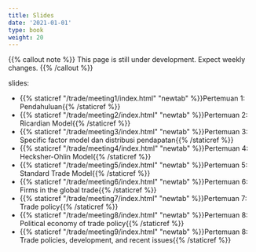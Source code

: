 ```yaml
---
title: Slides
date: '2021-01-01'
type: book
weight: 20
---
```


{{% callout note %}} This page is still under development. Expect weekly changes. {{% /callout %}}

slides:

- {{% staticref "/trade/meeting1/index.html" "newtab" %}}Pertemuan 1: Pendahuluan{{% /staticref %}}
- {{% staticref "/trade/meeting2/index.html" "newtab" %}}Pertemuan 2: Ricardian Model{{% /staticref %}}
- {{% staticref "/trade/meeting3/index.html" "newtab" %}}Pertemuan 3: Specific factor model dan distribusi pendapatan{{% /staticref %}}
- {{% staticref "/trade/meeting4/index.html" "newtab" %}}Pertemuan 4: Hecksher-Ohlin Model{{% /staticref %}}
- {{% staticref "/trade/meeting5/index.html" "newtab" %}}Pertemuan 5: Standard Trade Model{{% /staticref %}}
- {{% staticref "/trade/meeting6/index.html" "newtab" %}}Pertemuan 6: Firms in the global trade{{% /staticref %}}
- {{% staticref "/trade/meeting7/index.html" "newtab" %}}Pertemuan 7: Trade policy{{% /staticref %}}
- {{% staticref "/trade/meeting8/index.html" "newtab" %}}Pertemuan 8: Political economy of trade policy{{% /staticref %}}
- {{% staticref "/trade/meeting9/index.html" "newtab" %}}Pertemuan 8: Trade policies, development, and recent issues{{% /staticref %}}